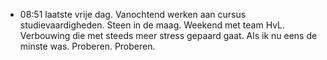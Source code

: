 - 08:51 	laatste vrije dag. Vanochtend werken aan cursus studievaardigheden. Steen in de maag. Weekend met team HvL. Verbouwing die met steeds meer stress gepaard gaat. Als ik nu eens de minste was. Proberen. Proberen.